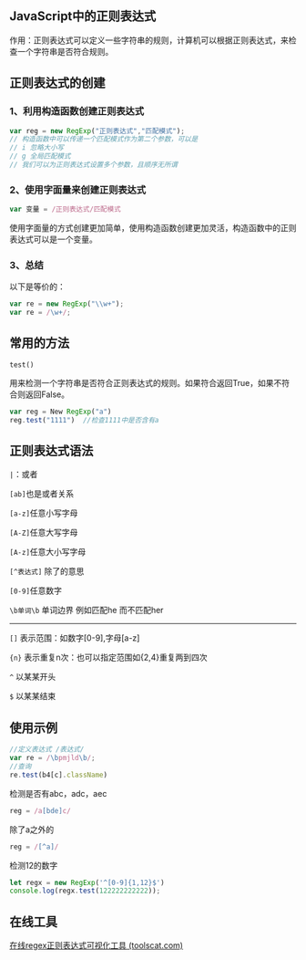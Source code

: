 ## JavaScript中的正则表达式

作用：正则表达式可以定义一些字符串的规则，计算机可以根据正则表达式，来检查一个字符串是否符合规则。

## 正则表达式的创建

### 1、利用构造函数创建正则表达式

```JavaScript
var reg = new RegExp("正则表达式","匹配模式");
// 构造函数中可以传递一个匹配模式作为第二个参数，可以是
// i 忽略大小写
// g 全局匹配模式
// 我们可以为正则表达式设置多个参数，且顺序无所谓
```

### 2、使用字面量来创建正则表达式

```JavaScript
var 变量 = /正则表达式/匹配模式
```

使用字面量的方式创建更加简单，使用构造函数创建更加灵活，构造函数中的正则表达式可以是一个变量。

### 3、总结

以下是等价的：

```javascript
var re = new RegExp("\\w+");
var re = /\w+/;
```

## 常用的方法

`test()`

用来检测一个字符串是否符合正则表达式的规则。如果符合返回True，如果不符合则返回False。

```javascript
var reg = New RegExp("a")
reg.test("1111")  //检查1111中是否含有a
```

## 正则表达式语法

`|`：或者

`[ab]`也是或者关系

`[a-z]`任意小写字母

`[A-Z]`任意大写字母

`[A-z]`任意大小写字母

`[^表达式]` 除了的意思

`[0-9]`任意数字

`\b单词\b` 单词边界 例如匹配he 而不匹配her

---

`[]` 表示范围：如数字[0-9],字母[a-z]

`{n}` 表示重复n次：也可以指定范围如{2,4}重复两到四次

`^` 以某某开头

`$` 以某某结束



## 使用示例

```javascript
//定义表达式 /表达式/
var re = /\bpmjld\b/;
//查询
re.test(b4[c].className)
```

检测是否有abc，adc，aec

```javascript
reg = /a[bde]c/
```

除了a之外的

```javascript
reg = /[^a]/
```

检测12的数字

```javascript
let regx = new RegExp('^[0-9]{1,12}$')
console.log(regx.test(122222222222));
```



## 在线工具

[在线regex正则表达式可视化工具 (toolscat.com)](https://www.toolscat.com/dev/regex-view)
